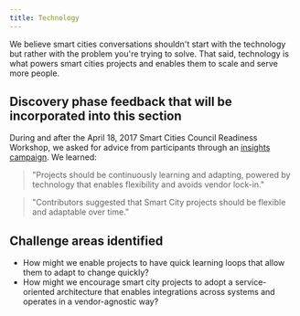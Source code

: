 ```yaml
---
title: Technology
---
```


We believe smart cities conversations shouldn't start with the technology but rather with the problem you're trying to solve. That said, technology is what powers smart cities projects and enables them to scale and serve more people.

## Discovery phase feedback that will be incorporated into this section

During and after the April 18, 2017 Smart Cities Council Readiness Workshop, we asked for advice from participants through an [insights campaign](http://insights.austintexas.gov/Austin/1001/insights). We learned:

> "Projects should be continuously learning and adapting, powered by technology that enables flexibility and avoids vendor lock-in."

> "Contributors suggested that Smart City projects should be flexible and adaptable over time."

## Challenge areas identified

* How might we enable projects to have quick learning loops that allow them to adapt to change quickly?
* How might we encourage smart city projects to adopt a service-oriented architecture that enables integrations across systems and operates in a vendor-agnostic way?

